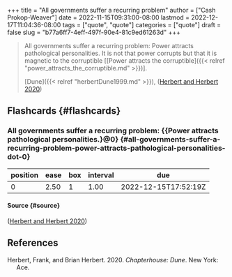 +++
title = "All governments suffer a recurring problem"
author = ["Cash Prokop-Weaver"]
date = 2022-11-15T09:31:00-08:00
lastmod = 2022-12-17T11:04:36-08:00
tags = ["quote", "quote"]
categories = ["quote"]
draft = false
slug = "b77a6ff7-4eff-497f-90e4-81c9ed61263d"
+++

> All governments suffer a recurring problem: Power attracts pathological personalities. It is not that power corrupts but that it is magnetic to the corruptible [[Power attracts the corruptible]({{< relref "power_attracts_the_corruptible.md" >}})].
>
> [Dune]({{< relref "herbertDune1999.md" >}}), (<a href="#citeproc_bib_item_1">Herbert and Herbert 2020</a>)


## Flashcards {#flashcards}


### All governments suffer a recurring problem: {{Power attracts pathological personalities.}@0} {#all-governments-suffer-a-recurring-problem-power-attracts-pathological-personalities-dot-0}

| position | ease | box | interval | due                  |
|----------|------|-----|----------|----------------------|
| 0        | 2.50 | 1   | 1.00     | 2022-12-15T17:52:19Z |


#### Source {#source}

(<a href="#citeproc_bib_item_1">Herbert and Herbert 2020</a>)

## References

<style>.csl-entry{text-indent: -1.5em; margin-left: 1.5em;}</style><div class="csl-bib-body">
  <div class="csl-entry"><a id="citeproc_bib_item_1"></a>Herbert, Frank, and Brian Herbert. 2020. <i>Chapterhouse: Dune</i>. New York: Ace.</div>
</div>
